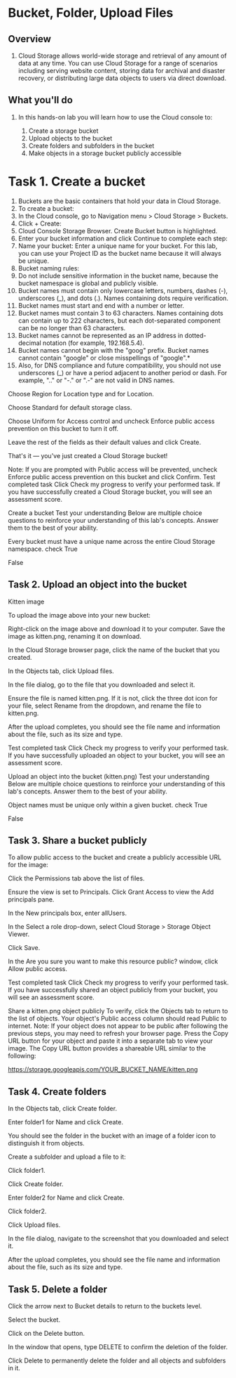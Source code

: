 # Bucket, Folder, Upload Files 

## Overview

1. Cloud Storage allows world-wide storage and retrieval of any amount of data at any time. You can use Cloud Storage for a range of scenarios including serving website content, storing data for archival and disaster recovery, or distributing large data objects to users via direct download.

## What you'll do

1. In this hands-on lab you will learn how to use the Cloud console to:

    1. Create a storage bucket
    2. Upload objects to the bucket
    3. Create folders and subfolders in the bucket
    4. Make objects in a storage bucket publicly accessible

# Task 1. Create a bucket

1. Buckets are the basic containers that hold your data in Cloud Storage.
2. To create a bucket:
3. In the Cloud console, go to Navigation menu > Cloud Storage > Buckets.
4. Click + Create:
5. Cloud Console Storage Browser. Create Bucket button is highlighted.
6. Enter your bucket information and click Continue to complete each step:
7. Name your bucket: Enter a unique name for your bucket. For this lab, you can use your Project ID as the bucket name because it will always be unique.
8. Bucket naming rules:
9. Do not include sensitive information in the bucket name, because the bucket namespace is global and publicly visible.
10. Bucket names must contain only lowercase letters, numbers, dashes (-), underscores (_), and dots (.). Names containing dots require verification.
11. Bucket names must start and end with a number or letter.
12. Bucket names must contain 3 to 63 characters. Names containing dots can contain up to 222 characters, but each dot-separated component can be no longer than 63 characters.
13. Bucket names cannot be represented as an IP address in dotted-decimal notation (for example, 192.168.5.4).
14. Bucket names cannot begin with the "goog" prefix. Bucket names cannot contain "google" or close misspellings of "google".*
15. Also, for DNS compliance and future compatibility, you should not use underscores (_) or have a period adjacent to another period or dash. For example, ".." or "-." or ".-" are not valid in DNS names.

Choose Region for Location type and <filled in at lab start> for Location.

Choose Standard for default storage class.

Choose Uniform for Access control and uncheck Enforce public access prevention on this bucket to turn it off.

Leave the rest of the fields as their default values and click Create.

That's it — you've just created a Cloud Storage bucket!

Note: If you are prompted with Public access will be prevented, uncheck Enforce public access prevention on this bucket and click Confirm.
Test completed task
Click Check my progress to verify your performed task. If you have successfully created a Cloud Storage bucket, you will see an assessment score.

Create a bucket
Test your understanding
Below are multiple choice questions to reinforce your understanding of this lab's concepts. Answer them to the best of your ability.


Every bucket must have a unique name across the entire Cloud Storage namespace.
check
True

False

## Task 2. Upload an object into the bucket

Kitten image

To upload the image above into your new bucket:

Right-click on the image above and download it to your computer. Save the image as kitten.png, renaming it on download.

In the Cloud Storage browser page, click the name of the bucket that you created.

In the Objects tab, click Upload files.

In the file dialog, go to the file that you downloaded and select it.

Ensure the file is named kitten.png. If it is not, click the three dot icon for your file, select Rename from the dropdown, and rename the file to kitten.png.

After the upload completes, you should see the file name and information about the file, such as its size and type.

Test completed task
Click Check my progress to verify your performed task. If you have successfully uploaded an object to your bucket, you will see an assessment score.

Upload an object into the bucket (kitten.png)
Test your understanding
Below are multiple choice questions to reinforce your understanding of this lab's concepts. Answer them to the best of your ability.


Object names must be unique only within a given bucket.
check
True

False

## Task 3. Share a bucket publicly

To allow public access to the bucket and create a publicly accessible URL for the image:

Click the Permissions tab above the list of files.

Ensure the view is set to Principals. Click Grant Access to view the Add principals pane.

In the New principals box, enter allUsers.

In the Select a role drop-down, select Cloud Storage > Storage Object Viewer.

Click Save.

In the Are you sure you want to make this resource public? window, click Allow public access.

Test completed task
Click Check my progress to verify your performed task. If you have successfully shared an object publicly from your bucket, you will see an assessment score.

Share a kitten.png object publicly
To verify, click the Objects tab to return to the list of objects. Your object's Public access column should read Public to internet.
Note: If your object does not appear to be public after following the previous steps, you may need to refresh your browser page.
Press the Copy URL button for your object and paste it into a separate tab to view your image.
The Copy URL button provides a shareable URL similar to the following:

https://storage.googleapis.com/YOUR_BUCKET_NAME/kitten.png

## Task 4. Create folders

In the Objects tab, click Create folder.

Enter folder1 for Name and click Create.

You should see the folder in the bucket with an image of a folder icon to distinguish it from objects.

Create a subfolder and upload a file to it:

Click folder1.

Click Create folder.

Enter folder2 for Name and click Create.

Click folder2.

Click Upload files.

In the file dialog, navigate to the screenshot that you downloaded and select it.

After the upload completes, you should see the file name and information about the file, such as its size and type.

## Task 5. Delete a folder

Click the arrow next to Bucket details to return to the buckets level.

Select the bucket.

Click on the Delete button.

In the window that opens, type DELETE to confirm the deletion of the folder.

Click Delete to permanently delete the folder and all objects and subfolders in it.
